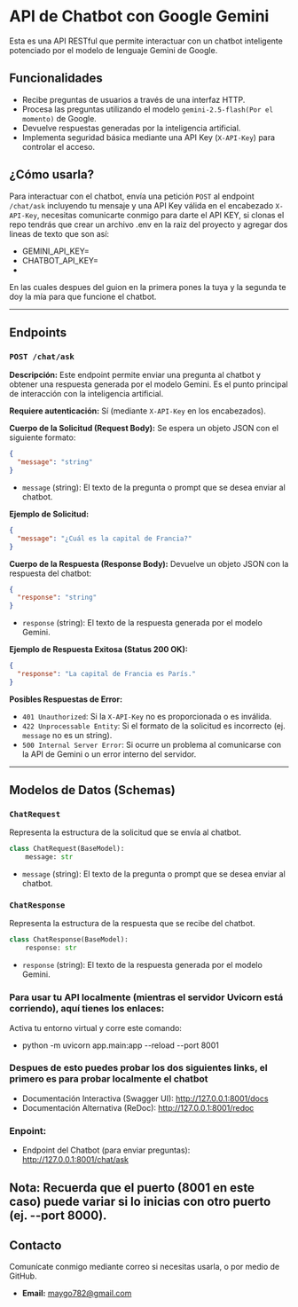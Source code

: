# API de Chatbot con Google Gemini

Esta es una API RESTful que permite interactuar con un chatbot inteligente potenciado por el modelo de lenguaje Gemini de Google.

## Funcionalidades

- Recibe preguntas de usuarios a través de una interfaz HTTP.
- Procesa las preguntas utilizando el modelo `gemini-2.5-flash(Por el momento)` de Google.
- Devuelve respuestas generadas por la inteligencia artificial.
- Implementa seguridad básica mediante una API Key (`X-API-Key`) para controlar el acceso.

## ¿Cómo usarla?

Para interactuar con el chatbot, envía una petición `POST` al endpoint `/chat/ask` incluyendo tu mensaje y una API Key válida en el encabezado `X-API-Key`, necesitas comunicarte conmigo para darte el API KEY, si clonas el repo tendrás que crear un archivo .env en la raiz del proyecto y agregar dos lineas de texto que son así:
- GEMINI_API_KEY=
- CHATBOT_API_KEY=
- 
En las cuales despues del guion en la primera pones la tuya y la segunda te doy la mía para que funcione el chatbot.

---

## Endpoints

### `POST /chat/ask`

**Descripción:**
Este endpoint permite enviar una pregunta al chatbot y obtener una respuesta generada por el modelo Gemini. Es el punto principal de interacción con la inteligencia artificial.

**Requiere autenticación:** Sí (mediante `X-API-Key` en los encabezados).

**Cuerpo de la Solicitud (Request Body):**
Se espera un objeto JSON con el siguiente formato:
```json
{
  "message": "string"
}
```
- `message` (string): El texto de la pregunta o prompt que se desea enviar al chatbot.

**Ejemplo de Solicitud:**
```json
{
  "message": "¿Cuál es la capital de Francia?"
}
```

**Cuerpo de la Respuesta (Response Body):**
Devuelve un objeto JSON con la respuesta del chatbot:
```json
{
  "response": "string"
}
```
- `response` (string): El texto de la respuesta generada por el modelo Gemini.

**Ejemplo de Respuesta Exitosa (Status 200 OK):**
```json
{
  "response": "La capital de Francia es París."
}
```

**Posibles Respuestas de Error:**
- `401 Unauthorized`: Si la `X-API-Key` no es proporcionada o es inválida.
- `422 Unprocessable Entity`: Si el formato de la solicitud es incorrecto (ej. `message` no es un string).
- `500 Internal Server Error`: Si ocurre un problema al comunicarse con la API de Gemini o un error interno del servidor.

---

## Modelos de Datos (Schemas)

### `ChatRequest`
Representa la estructura de la solicitud que se envía al chatbot.
```python
class ChatRequest(BaseModel):
    message: str
```
- `message` (string): El texto de la pregunta o prompt que se desea enviar al chatbot.

### `ChatResponse`
Representa la estructura de la respuesta que se recibe del chatbot.
```python
class ChatResponse(BaseModel):
    response: str
```
- `response` (string): El texto de la respuesta generada por el modelo Gemini.

### Para usar tu API localmente (mientras el servidor Uvicorn está corriendo), aquí tienes los enlaces:
  Activa tu entorno virtual y corre este comando:
  *  python -m uvicorn app.main:app --reload --port 8001
  ### Despues de esto puedes probar los dos siguientes links, el primero es para probar localmente el chatbot
   * Documentación Interactiva (Swagger UI):
      http://127.0.0.1:8001/docs
   * Documentación Alternativa (ReDoc):
      http://127.0.0.1:8001/redoc
### Enpoint:
  * Endpoint del Chatbot (para enviar preguntas):
      http://127.0.0.1:8001/chat/ask

  ## Nota: Recuerda que el puerto (8001 en este caso) puede variar si lo inicias con otro puerto (ej. --port 8000).

## Contacto

Comunícate conmigo mediante correo si necesitas usarla, o por medio de GitHub.

- **Email:** [maygo782@gmail.com](mailto:maygo782@gmail.com)
